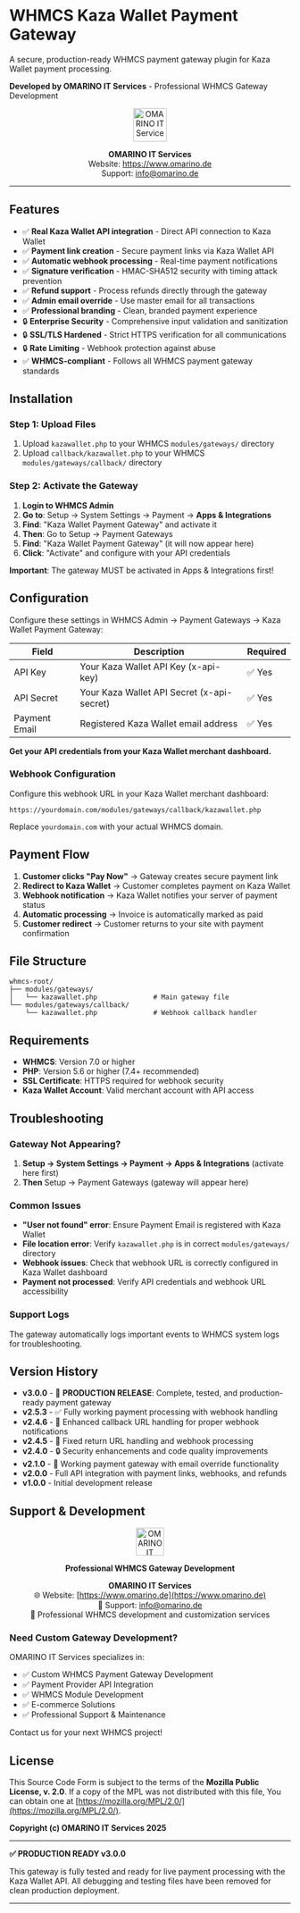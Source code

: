 # WHMCS Kaza Wallet Payment Gateway

A secure, production-ready WHMCS payment gateway plugin for Kaza Wallet payment processing.

**Developed by OMARINO IT Services** - Professional WHMCS Gateway Development

<div align="center">
  <img src="https://www.omarino.de/wp-content/uploads/2024/01/LOGO.png" alt="OMARINO IT Services" height="60">
  <p><strong>OMARINO IT Services</strong><br>
  Website: <a href="https://www.omarino.de">https://www.omarino.de</a><br>
  Support: <a href="mailto:info@omarino.de">info@omarino.de</a></p>
</div>

---

## Features

- ✅ **Real Kaza Wallet API integration** - Direct API connection to Kaza Wallet
- ✅ **Payment link creation** - Secure payment links via Kaza Wallet API
- ✅ **Automatic webhook processing** - Real-time payment notifications
- ✅ **Signature verification** - HMAC-SHA512 security with timing attack prevention
- ✅ **Refund support** - Process refunds directly through the gateway
- ✅ **Admin email override** - Use master email for all transactions
- ✅ **Professional branding** - Clean, branded payment experience
- 🔒 **Enterprise Security** - Comprehensive input validation and sanitization
- 🔒 **SSL/TLS Hardened** - Strict HTTPS verification for all communications
- 🔒 **Rate Limiting** - Webhook protection against abuse
- ✅ **WHMCS-compliant** - Follows all WHMCS payment gateway standards

## Installation

### Step 1: Upload Files
1. Upload `kazawallet.php` to your WHMCS `modules/gateways/` directory
2. Upload `callback/kazawallet.php` to your WHMCS `modules/gateways/callback/` directory

### Step 2: Activate the Gateway
1. **Login to WHMCS Admin**
2. **Go to**: Setup → System Settings → Payment → **Apps & Integrations**
3. **Find**: "Kaza Wallet Payment Gateway" and activate it
4. **Then**: Go to Setup → Payment Gateways 
5. **Find**: "Kaza Wallet Payment Gateway" (it will now appear here)
6. **Click**: "Activate" and configure with your API credentials

**Important**: The gateway MUST be activated in Apps & Integrations first!

## Configuration

Configure these settings in WHMCS Admin → Payment Gateways → Kaza Wallet Payment Gateway:

| Field | Description | Required |
|-------|-------------|----------|
| API Key | Your Kaza Wallet API Key (x-api-key) | ✅ Yes |
| API Secret | Your Kaza Wallet API Secret (x-api-secret) | ✅ Yes |
| Payment Email | Registered Kaza Wallet email address | ✅ Yes |

**Get your API credentials from your Kaza Wallet merchant dashboard.**

### Webhook Configuration

Configure this webhook URL in your Kaza Wallet merchant dashboard:
```
https://yourdomain.com/modules/gateways/callback/kazawallet.php
```
Replace `yourdomain.com` with your actual WHMCS domain.

## Payment Flow

1. **Customer clicks "Pay Now"** → Gateway creates secure payment link
2. **Redirect to Kaza Wallet** → Customer completes payment on Kaza Wallet
3. **Webhook notification** → Kaza Wallet notifies your server of payment status
4. **Automatic processing** → Invoice is automatically marked as paid
5. **Customer redirect** → Customer returns to your site with payment confirmation

## File Structure

```
whmcs-root/
├── modules/gateways/
│   └── kazawallet.php              # Main gateway file
└── modules/gateways/callback/
    └── kazawallet.php              # Webhook callback handler
```

## Requirements

- **WHMCS**: Version 7.0 or higher
- **PHP**: Version 5.6 or higher (7.4+ recommended)
- **SSL Certificate**: HTTPS required for webhook security
- **Kaza Wallet Account**: Valid merchant account with API access

## Troubleshooting

### Gateway Not Appearing?
1. **Setup → System Settings → Payment → Apps & Integrations** (activate here first)
2. **Then** Setup → Payment Gateways (gateway will appear here)

### Common Issues
- **"User not found" error**: Ensure Payment Email is registered with Kaza Wallet
- **File location error**: Verify `kazawallet.php` is in correct `modules/gateways/` directory
- **Webhook issues**: Check that webhook URL is correctly configured in Kaza Wallet dashboard
- **Payment not processed**: Verify API credentials and webhook URL accessibility

### Support Logs
The gateway automatically logs important events to WHMCS system logs for troubleshooting.

## Version History

- **v3.0.0** - 🎉 **PRODUCTION RELEASE**: Complete, tested, and production-ready payment gateway
- **v2.5.3** - ✅ Fully working payment processing with webhook handling  
- **v2.4.6** - 🔧 Enhanced callback URL handling for proper webhook notifications
- **v2.4.5** - 🔄 Fixed return URL handling and webhook processing
- **v2.4.0** - 🔒 Security enhancements and code quality improvements
- **v2.1.0** - 🎉 Working payment gateway with email override functionality
- **v2.0.0** - Full API integration with payment links, webhooks, and refunds
- **v1.0.0** - Initial development release

## Support & Development

<div align="center">
  <img src="https://www.omarino.de/wp-content/uploads/2024/01/LOGO.png" alt="OMARINO IT Services" height="50">
  
  **Professional WHMCS Gateway Development**
  
  **OMARINO IT Services**  
  🌐 Website: [https://www.omarino.de](https://www.omarino.de)  
  📧 Support: [info@omarino.de](mailto:info@omarino.de)  
  💬 Professional WHMCS development and customization services  
</div>

### Need Custom Gateway Development?

OMARINO IT Services specializes in:
- ✅ Custom WHMCS Payment Gateway Development
- ✅ Payment Provider API Integration
- ✅ WHMCS Module Development
- ✅ E-commerce Solutions
- ✅ Professional Support & Maintenance

Contact us for your next WHMCS project!

## License

This Source Code Form is subject to the terms of the **Mozilla Public License, v. 2.0**. If a copy of the MPL was not distributed with this file, You can obtain one at [https://mozilla.org/MPL/2.0/](https://mozilla.org/MPL/2.0/).

**Copyright (c) OMARINO IT Services 2025**

---

**✅ PRODUCTION READY v3.0.0**

This gateway is fully tested and ready for live payment processing with the Kaza Wallet API. All debugging and testing files have been removed for clean production deployment.

---
